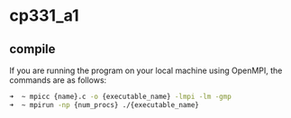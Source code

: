 # cp331_a1

## compile

If you are running the program on your local machine using OpenMPI, the commands are as follows:

```bash
➜  ~ mpicc {name}.c -o {executable_name} -lmpi -lm -gmp
➜  ~ mpirun -np {num_procs} ./{executable_name}
```
